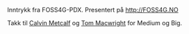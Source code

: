 Inntrykk fra FOSS4G-PDX. Presentert på http://FOSS4G.NO

Takk til [Calvin Metcalf](http://github.com/calvinmetcalf) og [Tom Macwright](http://macwright.org) for Medium og Big. 